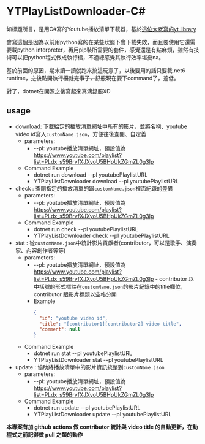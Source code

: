 # YTPlayListDownloader-C#

如標題所言，是用C#寫的Youtube播放清單下載器，基於[這位大老寫的yt library](https://github.com/Tyrrrz/YoutubeExplode)

會寫這個是因為以前用python寫的在某些狀態下會下載失敗，而且要使用它還需要載python interpreter，再用pip裝所需要的套件，感覺還是有點麻煩，雖然有技術可以把python程式做成執行檔，不過總感覺其執行效率堪憂na。

基於前面的原因，期末讀一讀就跑來搞這玩意了，以後要用的話只要載.net6 runtime，~~之後點開執行檔就完事了，舒服~~現在要下command了，差低。

對了，dotnet在開源之後寫起來真滴舒服XD

## usage
- download: 下載給定的播放清單網址中所有的影片，並將名稱、youtube video id寫入`customName.json`，方便往後查閱、自定義
  - parameters:  	
    - --pl: youtube播放清單網址，預設值為 https://www.youtube.com/playlist?list=PLdx_s59BrvfXJXyoU5BHpUkZGmZL0g3Ip
  - Command Example
    - dotnet run download --pl youtubePlaylistURL
    - YTPlayListDownloader download --pl youtubePlaylistURL
- check : 查閱指定的播放清單的跟`customName.json`裡面紀錄的差異
  - parameters:  	
    - --pl: youtube播放清單網址，預設值為 https://www.youtube.com/playlist?list=PLdx_s59BrvfXJXyoU5BHpUkZGmZL0g3Ip
  - Command Example
  	- dotnet run check --pl youtubePlaylistURL
   	- YTPlayListDownloader check --pl youtubePlaylistURL 
- stat : 從`customName.json`中統計影片貢獻者(contributor，可以是歌手、演奏家、內容創作者等等)
     - parameters:
        - --pl: youtube播放清單網址，預設值為 https://www.youtube.com/playlist?list=PLdx_s59BrvfXJXyoU5BHpUkZGmZL0g3Ip
      - contributor 以中括號的形式標註在`customName.json`的影片紀錄中的title欄位，contributor 跟影片標題以空格分開
        - Example
          ```json
          {
            "id": "youtube video id",
            "title": "[contributor1][contributor2] video title",
            "comment": null
          }
          ```
     - Command Example
        - dotnet run stat --pl youtubePlaylistURL
        -  YTPlayListDownloader stat --pl youtubePlaylistURL
- update : 協助將播放清單中的影片資訊統整到`customName.json`
    - parameters:  	
      - --pl: youtube播放清單網址，預設值為 https://www.youtube.com/playlist?list=PLdx_s59BrvfXJXyoU5BHpUkZGmZL0g3Ip
   - Command Example
      - dotnet run update --pl youtubePlaylistURL
      -  YTPlayListDownloader update --pl youtubePlaylistURL

**本專案有加 github actions 做 contributor 統計與 video title 的自動更新，在動程式之前記得做 pull 之類的動作**
